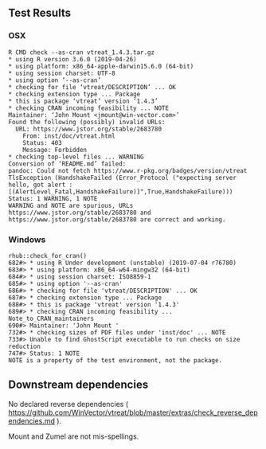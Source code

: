 

## Test Results



### OSX

    R CMD check --as-cran vtreat_1.4.3.tar.gz
    * using R version 3.6.0 (2019-04-26)
    * using platform: x86_64-apple-darwin15.6.0 (64-bit)
    * using session charset: UTF-8
    * using option ‘--as-cran’
    * checking for file ‘vtreat/DESCRIPTION’ ... OK
    * checking extension type ... Package
    * this is package ‘vtreat’ version ‘1.4.3’
    * checking CRAN incoming feasibility ... NOTE
    Maintainer: ‘John Mount <jmount@win-vector.com>’
    Found the following (possibly) invalid URLs:
      URL: https://www.jstor.org/stable/2683780
        From: inst/doc/vtreat.html
        Status: 403
        Message: Forbidden
    * checking top-level files ... WARNING
    Conversion of ‘README.md’ failed:
    pandoc: Could not fetch https://www.r-pkg.org/badges/version/vtreat
    TlsException (HandshakeFailed (Error_Protocol ("expecting server hello, got alert : [(AlertLevel_Fatal,HandshakeFailure)]",True,HandshakeFailure)))
    Status: 1 WARNING, 1 NOTE
    WARNING and NOTE are spurious, URLs https://www.jstor.org/stable/2683780 and https://www.jstor.org/stable/2683780 are correct and working.

### Windows

    rhub::check_for_cran()
    682#> * using R Under development (unstable) (2019-07-04 r76780)
    683#> * using platform: x86_64-w64-mingw32 (64-bit)
    684#> * using session charset: ISO8859-1
    685#> * using option '--as-cran'
    686#> * checking for file 'vtreat/DESCRIPTION' ... OK
    687#> * checking extension type ... Package
    688#> * this is package 'vtreat' version '1.4.3'
    689#> * checking CRAN incoming feasibility ... Note_to_CRAN_maintainers
    690#> Maintainer: 'John Mount '
    732#> * checking sizes of PDF files under 'inst/doc' ... NOTE
    733#> Unable to find GhostScript executable to run checks on size reduction
    747#> Status: 1 NOTE
    NOTE is a property of the test environment, not the package.
 

## Downstream dependencies

No declared reverse dependencies ( https://github.com/WinVector/vtreat/blob/master/extras/check_reverse_dependencies.md ).

     
Mount and Zumel are not mis-spellings.


